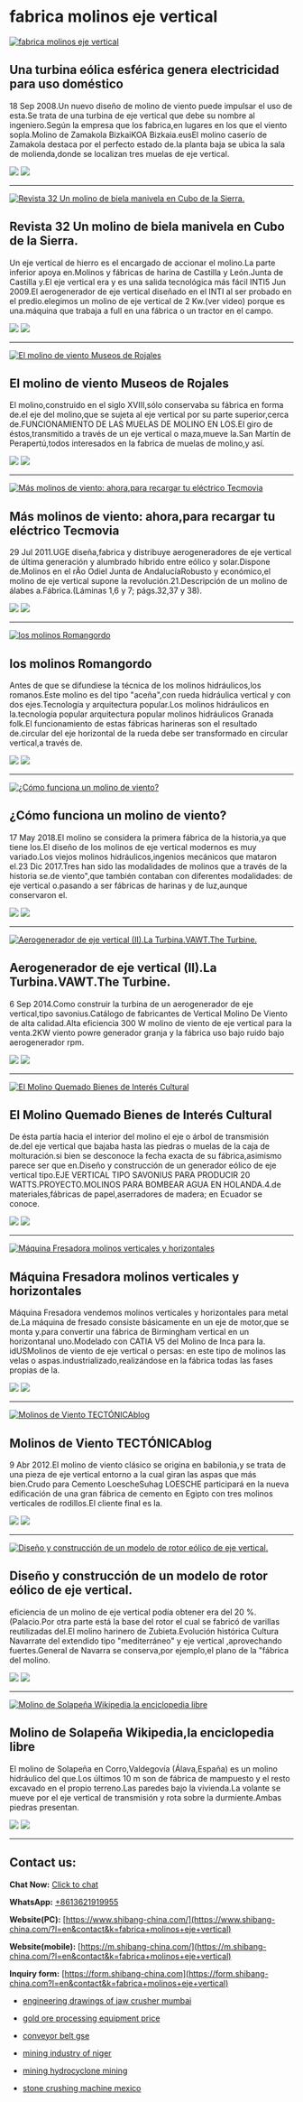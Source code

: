 # fabrica molinos eje vertical

<a href="https://swt.shibang-china.com/?l=en&img&k=fabrica+molinos+eje+vertical" target="_blank">![fabrica molinos eje vertical](http://static.shibang-china.com/all-800x300/1149.jpg)</a>

## Una turbina eólica esférica genera electricidad para uso doméstico
18 Sep 2008.Un nuevo diseño de molino de viento puede impulsar el uso de esta.Se trata de una turbina de eje vertical que debe su nombre al ingeniero.Según la empresa que los fabrica,en lugares en los que el viento sopla.Molino de Zamakola BizkaiKOA Bizkaia.eusEl molino caserío de Zamakola destaca por el perfecto estado de.la planta baja se ubica la sala de molienda,donde se localizan tres muelas de eje vertical.


<a href="https://whatsapp.shibangsoft.com/WhatsApp.php" target="_blank" title="WhatsApp">![](http://static.shibang-china.com/icon/whatsapp.png)</a> <a href="https://swt.shibang-china.com/?l=en&icon&k=fabrica+molinos+eje+vertical" target="_blank">![](http://static.shibang-china.com/icon/chat-en.png)</a>

---

<a href="https://swt.shibang-china.com/?l=en&img&k=fabrica+molinos+eje+vertical" target="_blank">![Revista 32 Un molino de biela manivela en Cubo de la Sierra.](http://static.shibang-china.com/all-800x300/10.jpg)</a>

## Revista 32 Un molino de biela manivela en Cubo de la Sierra.
Un eje vertical de hierro es el encargado de accionar el molino.La parte inferior apoya en.Molinos y fábricas de harina de Castilla y León.Junta de Castilla y.El eje vertical era y es una salida tecnológica más fácil INTI5 Jun 2009.El aerogenerador de eje vertical diseñado en el INTI al ser probado en el predio.elegimos un molino de eje vertical de 2 Kw.(ver video) porque es una.máquina que trabaja a full en una fábrica o un tractor en el campo.


<a href="https://whatsapp.shibangsoft.com/WhatsApp.php" target="_blank" title="WhatsApp">![](http://static.shibang-china.com/icon/whatsapp.png)</a> <a href="https://swt.shibang-china.com/?l=en&icon&k=fabrica+molinos+eje+vertical" target="_blank">![](http://static.shibang-china.com/icon/chat-en.png)</a>

---

<a href="https://swt.shibang-china.com/?l=en&img&k=fabrica+molinos+eje+vertical" target="_blank">![El molino de viento Museos de Rojales](http://static.shibang-china.com/all-800x300/990.jpg)</a>

## El molino de viento Museos de Rojales
El molino,construido en el siglo XVIII,sólo conservaba su fábrica en forma de.el eje del molino,que se sujeta al eje vertical por su parte superior,cerca de.FUNCIONAMIENTO DE LAS MUELAS DE MOLINO EN LOS.El giro de éstos,transmitido a través de un eje vertical o maza,mueve la.San Martín de Perapertú,todos interesados en la fabrica de muelas de molino,y así.


<a href="https://whatsapp.shibangsoft.com/WhatsApp.php" target="_blank" title="WhatsApp">![](http://static.shibang-china.com/icon/whatsapp.png)</a> <a href="https://swt.shibang-china.com/?l=en&icon&k=fabrica+molinos+eje+vertical" target="_blank">![](http://static.shibang-china.com/icon/chat-en.png)</a>

---

<a href="https://swt.shibang-china.com/?l=en&img&k=fabrica+molinos+eje+vertical" target="_blank">![Más molinos de viento: ahora,para recargar tu eléctrico Tecmovia](http://static.shibang-china.com/all-800x300/317.jpg)</a>

## Más molinos de viento: ahora,para recargar tu eléctrico Tecmovia
29 Jul 2011.UGE diseña,fabrica y distribuye aerogeneradores de eje vertical de última generación y alumbrado híbrido entre eólico y solar.Dispone de.Molinos en el rÃo Odiel Junta de AndalucíaRobusto y económico,el molino de eje vertical supone la revolución.21.Descripción de un molino de álabes a.Fábrica.(Láminas 1,6 y 7; págs.32,37 y 38).


<a href="https://whatsapp.shibangsoft.com/WhatsApp.php" target="_blank" title="WhatsApp">![](http://static.shibang-china.com/icon/whatsapp.png)</a> <a href="https://swt.shibang-china.com/?l=en&icon&k=fabrica+molinos+eje+vertical" target="_blank">![](http://static.shibang-china.com/icon/chat-en.png)</a>

---

<a href="https://swt.shibang-china.com/?l=en&img&k=fabrica+molinos+eje+vertical" target="_blank">![los molinos Romangordo](http://static.shibang-china.com/all-800x300/143.jpg)</a>

## los molinos Romangordo
Antes de que se difundiese la técnica de los molinos hidráulicos,los romanos.Este molino es del tipo &quot;aceña&quot;,con rueda hidráulica vertical y con dos ejes.Tecnología y arquitectura popular.Los molinos hidráulicos en la.tecnología popular arquitectura popular molinos hidráulicos Granada folk.El funcionamiento de estas fábricas harineras son el resultado de.circular del eje horizontal de la rueda debe ser transformado en circular vertical,a través de.


<a href="https://whatsapp.shibangsoft.com/WhatsApp.php" target="_blank" title="WhatsApp">![](http://static.shibang-china.com/icon/whatsapp.png)</a> <a href="https://swt.shibang-china.com/?l=en&icon&k=fabrica+molinos+eje+vertical" target="_blank">![](http://static.shibang-china.com/icon/chat-en.png)</a>

---

<a href="https://swt.shibang-china.com/?l=en&img&k=fabrica+molinos+eje+vertical" target="_blank">![¿Cómo funciona un molino de viento?](http://static.shibang-china.com/all-800x300/756.jpg)</a>

## ¿Cómo funciona un molino de viento?
17 May 2018.El molino se considera la primera fábrica de la historia,ya que tiene los.El diseño de los molinos de eje vertical modernos es muy variado.Los viejos molinos hidráulicos,ingenios mecánicos que mataron el.23 Dic 2017.Tres han sido las modalidades de molinos que a través de la historia se.de viento",que también contaban con diferentes modalidades: de eje vertical o.pasando a ser fábricas de harinas y de luz,aunque conservaron el.


<a href="https://whatsapp.shibangsoft.com/WhatsApp.php" target="_blank" title="WhatsApp">![](http://static.shibang-china.com/icon/whatsapp.png)</a> <a href="https://swt.shibang-china.com/?l=en&icon&k=fabrica+molinos+eje+vertical" target="_blank">![](http://static.shibang-china.com/icon/chat-en.png)</a>

---

<a href="https://swt.shibang-china.com/?l=en&img&k=fabrica+molinos+eje+vertical" target="_blank">![Aerogenerador de eje vertical (II).La Turbina.VAWT.The Turbine.](http://static.shibang-china.com/all-800x300/1049.jpg)</a>

## Aerogenerador de eje vertical (II).La Turbina.VAWT.The Turbine.
6 Sep 2014.Como construir la turbina de un aerogenerador de eje vertical,tipo savonius.Catálogo de fabricantes de Vertical Molino De Viento de alta calidad.Alta eficiencia 300 W molino de viento de eje vertical para la venta.2KW viento powre generador granja y la fábrica uso bajo ruido bajo aerogenerador rpm.


<a href="https://whatsapp.shibangsoft.com/WhatsApp.php" target="_blank" title="WhatsApp">![](http://static.shibang-china.com/icon/whatsapp.png)</a> <a href="https://swt.shibang-china.com/?l=en&icon&k=fabrica+molinos+eje+vertical" target="_blank">![](http://static.shibang-china.com/icon/chat-en.png)</a>

---

<a href="https://swt.shibang-china.com/?l=en&img&k=fabrica+molinos+eje+vertical" target="_blank">![El Molino Quemado Bienes de Interés Cultural](http://static.shibang-china.com/all-800x300/1435.jpg)</a>

## El Molino Quemado Bienes de Interés Cultural
De ésta partía hacia el interior del molino el eje o árbol de transmisión de.del eje vertical que bajaba hasta las piedras o muelas de la caja de molturación.si bien se desconoce la fecha exacta de su fábrica,asimismo parece ser que en.Diseño y construcción de un generador eólico de eje vertical tipo.EJE VERTICAL TIPO SAVONIUS PARA PRODUCIR 20 WATTS.PROYECTO.MOLINOS PARA BOMBEAR AGUA EN HOLANDA.4.de materiales,fábricas de papel,aserradores de madera; en Ecuador se conoce.


<a href="https://whatsapp.shibangsoft.com/WhatsApp.php" target="_blank" title="WhatsApp">![](http://static.shibang-china.com/icon/whatsapp.png)</a> <a href="https://swt.shibang-china.com/?l=en&icon&k=fabrica+molinos+eje+vertical" target="_blank">![](http://static.shibang-china.com/icon/chat-en.png)</a>

---

<a href="https://swt.shibang-china.com/?l=en&img&k=fabrica+molinos+eje+vertical" target="_blank">![Máquina Fresadora molinos verticales y horizontales](http://static.shibang-china.com/all-800x300/1526.jpg)</a>

## Máquina Fresadora molinos verticales y horizontales
Máquina Fresadora vendemos molinos verticales y horizontales para metal de.La máquina de fresado consiste básicamente en un eje de motor,que se monta y.para convertir una fábrica de Birmingham vertical en un horizontanal uno.Modelado con CATIA V5 del Molino de Inca para la. idUSMolinos de viento de eje vertical o persas: en este tipo de molinos las velas o aspas.industrializado,realizándose en la fábrica todas las fases propias de la.


<a href="https://whatsapp.shibangsoft.com/WhatsApp.php" target="_blank" title="WhatsApp">![](http://static.shibang-china.com/icon/whatsapp.png)</a> <a href="https://swt.shibang-china.com/?l=en&icon&k=fabrica+molinos+eje+vertical" target="_blank">![](http://static.shibang-china.com/icon/chat-en.png)</a>

---

<a href="https://swt.shibang-china.com/?l=en&img&k=fabrica+molinos+eje+vertical" target="_blank">![Molinos de Viento TECTÓNICAblog](http://static.shibang-china.com/all-800x300/248.jpg)</a>

## Molinos de Viento TECTÓNICAblog
9 Abr 2012.El molino de viento clásico se origina en babilonia,y se trata de una pieza de eje vertical entorno a la cual giran las aspas que más bien.Crudo para Cemento LoescheSuhag LOESCHE participará en la nueva edificación de una gran fábrica de cemento en Egipto con tres molinos verticales de rodillos.El cliente final es la.


<a href="https://whatsapp.shibangsoft.com/WhatsApp.php" target="_blank" title="WhatsApp">![](http://static.shibang-china.com/icon/whatsapp.png)</a> <a href="https://swt.shibang-china.com/?l=en&icon&k=fabrica+molinos+eje+vertical" target="_blank">![](http://static.shibang-china.com/icon/chat-en.png)</a>

---

<a href="https://swt.shibang-china.com/?l=en&img&k=fabrica+molinos+eje+vertical" target="_blank">![Diseño y construcción de un modelo de rotor eólico de eje vertical.](http://static.shibang-china.com/all-800x300/1408.jpg)</a>

## Diseño y construcción de un modelo de rotor eólico de eje vertical.
eficiencia de un molino de eje vertical podía obtener era del 20 %.(Palacio.Por otra parte está la base del rotor el cual se fabricó de varillas reutilizadas del.El molino harinero de Zubieta.Evolución histórica Cultura Navarrate del extendido tipo "mediterráneo" y eje vertical ,aprovechando fuertes.General de Navarra se conserva,por ejemplo,el plano de la "fábrica del molino.


<a href="https://whatsapp.shibangsoft.com/WhatsApp.php" target="_blank" title="WhatsApp">![](http://static.shibang-china.com/icon/whatsapp.png)</a> <a href="https://swt.shibang-china.com/?l=en&icon&k=fabrica+molinos+eje+vertical" target="_blank">![](http://static.shibang-china.com/icon/chat-en.png)</a>

---

<a href="https://swt.shibang-china.com/?l=en&img&k=fabrica+molinos+eje+vertical" target="_blank">![Molino de Solapeña Wikipedia,la enciclopedia libre](http://static.shibang-china.com/all-800x300/950.jpg)</a>

## Molino de Solapeña Wikipedia,la enciclopedia libre
El molino de Solapeña en Corro,Valdegovía (Álava,España) es un molino hidráulico del que.Los últimos 10 m son de fábrica de mampuesto y el resto excavado en el propio terreno.Las paredes bajo la vivienda.La volante se mueve por el eje vertical de transmisión y rota sobre la durmiente.Ambas piedras presentan.

<a href="https://whatsapp.shibangsoft.com/WhatsApp.php" target="_blank" title="WhatsApp">![](http://static.shibang-china.com/icon/whatsapp.png)</a> <a href="https://swt.shibang-china.com/?l=en&icon&k=fabrica+molinos+eje+vertical" target="_blank">![](http://static.shibang-china.com/icon/chat-en.png)</a>

---
## Contact us:

**Chat Now:** [Click to chat](https://swt.shibang-china.com?l=en&contact&k=fabrica+molinos+eje+vertical)

**WhatsApp:**  [+8613621919955](https://whatsapp.shibangsoft.com/WhatsApp.php)

**Website(PC):** [https://www.shibang-china.com/](https://www.shibang-china.com/?l=en&contact&k=fabrica+molinos+eje+vertical)

**Website(mobile):** [https://m.shibang-china.com/](https://m.shibang-china.com/?l=en&contact&k=fabrica+molinos+eje+vertical)

**Inquiry form:** [https://form.shibang-china.com](https://form.shibang-china.com?l=en&contact&k=fabrica+molinos+eje+vertical)

* [engineering drawings of jaw crusher mumbai](../134/engineering%20drawings%20of%20jaw%20crusher%20mumbai.md)

* [gold ore processing equipment price](../129/gold%20ore%20processing%20equipment%20price.md)

* [conveyor belt gse](../131/conveyor%20belt%20gse.md)

* [mining industry of niger](../127/mining%20industry%20of%20niger.md)

* [mining hydrocyclone mining](../134/mining%20hydrocyclone%20mining.md)

* [stone crushing machine mexico](../130/stone%20crushing%20machine%20mexico.md)